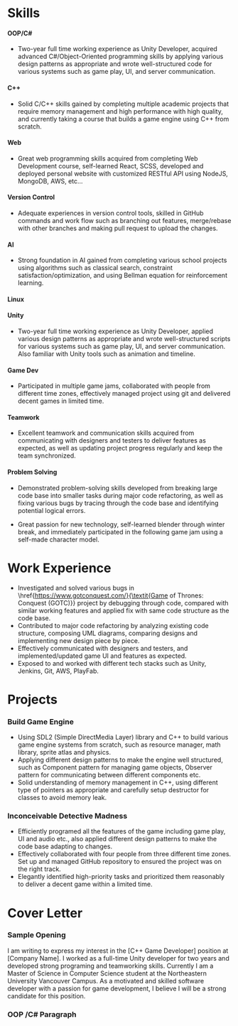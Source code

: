 # Skills
#### OOP/C\#
- Two-year full time working experience as Unity Developer, acquired advanced C\#/Object-Oriented programming skills by applying various design patterns as appropriate and wrote well-structured code for various systems such as game play, UI, and server communication.

#### C++
- Solid C/C++ skills gained by completing multiple academic projects that require memory management and high performance with high quality, and currently taking a course that builds a game engine using C++ from scratch.

#### Web
- Great web programming skills acquired from completing Web Development course, self-learned React, SCSS, developed and deployed personal website with customized RESTful API using NodeJS, MongoDB, AWS, etc...  

#### Version Control
- Adequate experiences in version control tools, skilled in GitHub commands and work flow such as branching out features, merge/rebase with other branches and making pull request to upload the changes.

#### AI
- Strong foundation in AI gained from completing various school projects using algorithms such as classical search, constraint satisfaction/optimization, and using Bellman equation for reinforcement learning.

#### Linux
#### Unity
- Two-year full time working experience as Unity Developer, applied various design patterns as appropriate and wrote well-structured scripts for various systems such as game play, UI, and server communication. Also familiar with Unity tools such as animation and timeline.

#### Game Dev
- Participated in multiple game jams, collaborated with people from different time zones, effectively managed project using git and delivered decent games in limited time.

#### Teamwork
- Excellent teamwork and communication skills acquired from communicating with designers and testers to deliver features as expected, as well as updating project progress regularly and keep the team synchronized.

#### Problem Solving
- Demonstrated problem-solving skills developed from breaking large code base into smaller tasks during major code refactoring, as well as fixing various bugs by tracing through the code base and identifying potential logical errors.  

- Great passion for new technology, self-learned blender through winter break, and immediately participated in the following game jam using a self-made character model.

# Work Experience
- Investigated and solved various bugs in \href{https://www.gotconquest.com/}{\textit{Game of Thrones: Conquest (GOTC)}} project by debugging through code, compared with similar working features and applied fix with same code structure as the code base.
- Contributed to major code refactoring by analyzing existing code structure, composing UML diagrams, comparing designs and implementing new design piece by piece.
- Effectively communicated with designers and testers, and implemented/updated game UI and features as expected.
- Exposed to and worked with different tech stacks such as Unity, Jenkins, Git, AWS, PlayFab.

# Projects
###  Build Game Engine
- Using SDL2 (Simple DirectMedia Layer) library and C++ to build various game engine systems from scratch, such as resource manager, math library, sprite atlas and physics.
- Applying different design patterns to make the engine well structured, such as Component pattern for managing game objects, Observer pattern for communicating between different components etc.
- Solid understanding of memory management in C++, using different type of pointers as appropriate and carefully setup destructor for classes to avoid memory leak.

###  Inconceivable Detective Madness
- Efficiently programed all the features of the game including game play, UI and audio etc., also applied different design patterns to make the code base adapting to changes.
- Effectively collaborated with four people from three different time zones. Set up and managed GitHub repository to ensured the project was on the right track.
- Elegantly identified high-priority tasks and prioritized them reasonably to deliver a decent game within a limited time.



# Cover Letter
### Sample Opening
I am writing to express my interest in the [C++ Game Developer] position at [Company Name]. I worked as a full-time Unity developer for two years and developed strong programing and teamworking skills. Currently I am a Master of Science in Computer Science student at the Northeastern University Vancouver Campus. As a motivated and skilled software developer with a passion for game development, I believe I will be a strong candidate for this position.

### OOP /C\# Paragraph
